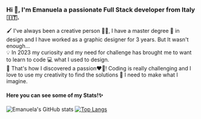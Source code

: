 ### Hi 👋, I'm Emanuela a passionate Full Stack developer from Italy 🇮🇹.

🖌 I've always been a creative person 🎨✨, I have a master degree 📜 in design and I have worked as a graphic designer for 3 years. But It wasn't enough...<br>
💡 In 2023 my curiosity and my need for challenge has brought me to want to learn to code 💻 what I used to design. <br>
💭 That's how I discovered a passion❤️‍🔥! Coding is really challenging and I love to use my creativity to find the solutions 📐 I need to make what I imagine. <br>

<h4>Here you can see some of my Stats!✨</h4>


![Emanuela's GitHub stats](https://github-readme-stats.vercel.app/api?username=EmanuelaPau&show_icons=true&theme=transparent) [![Top Langs](https://github-readme-stats.vercel.app/api/top-langs/?username=EmanuelaPau&layout=compact)](https://github.com/anuraghazra/github-readme-stats)
<!--
**EmanuelaPau/EmanuelaPau** is a ✨ _special_ ✨ repository because its `README.md` (this file) appears on your GitHub profile.

Here are some ideas to get you started:

- 🔭 I’m currently working on ...
- 🌱 I’m currently learning ...
- 👯 I’m looking to collaborate on ...
- 🤔 I’m looking for help with ...
- 💬 Ask me about ...
- 📫 How to reach me: ...
- 😄 Pronouns: ...
- ⚡ Fun fact: ...
-->

